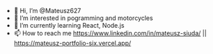 - 👋 Hi, I’m @Mateusz627
- 👀 I’m interested in pogramming and motorcycles
- 🌱 I’m currently learning React, Node.js
- 📫 How to reach me https://www.linkedin.com/in/mateusz-siuda/ || https://mateusz-portfolio-six.vercel.app/



<!---
Mateusz627/Mateusz627 is a ✨ special ✨ repository because its `README.md` (this file) appears on your GitHub profile.
You can click the Preview link to take a look at your changes.
--->
